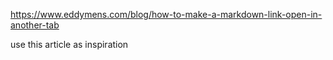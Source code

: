 https://www.eddymens.com/blog/how-to-make-a-markdown-link-open-in-another-tab

use this article as inspiration
